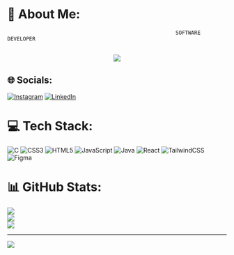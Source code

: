 # 💫 About Me:
                                                          SOFTWARE DEVELOPER
       
##
<p align="center"> <img src="https://miro.medium.com/max/1360/0*7Q3yvSIv_t0ioJ-Z.gif" /> </p>
       


## 🌐 Socials:
[![Instagram](https://img.shields.io/badge/Instagram-%23E4405F.svg?logo=Instagram&logoColor=white)](https://instagram.com/___vignesh03) [![LinkedIn](https://img.shields.io/badge/LinkedIn-%230077B5.svg?logo=linkedin&logoColor=white)](https://linkedin.com/in/vigneshwaran-b-775a27247) 

# 💻 Tech Stack:
![C](https://img.shields.io/badge/c-%2300599C.svg?style=for-the-badge&logo=c&logoColor=white) ![CSS3](https://img.shields.io/badge/css3-%231572B6.svg?style=for-the-badge&logo=css3&logoColor=white) ![HTML5](https://img.shields.io/badge/html5-%23E34F26.svg?style=for-the-badge&logo=html5&logoColor=white) ![JavaScript](https://img.shields.io/badge/javascript-%23323330.svg?style=for-the-badge&logo=javascript&logoColor=%23F7DF1E) ![Java](https://img.shields.io/badge/java-%23ED8B00.svg?style=for-the-badge&logo=java&logoColor=white) ![React](https://img.shields.io/badge/react-%2320232a.svg?style=for-the-badge&logo=react&logoColor=%2361DAFB) ![TailwindCSS](https://img.shields.io/badge/tailwindcss-%2338B2AC.svg?style=for-the-badge&logo=tailwind-css&logoColor=white) 	![Figma](https://img.shields.io/badge/figma-%23F24E1E.svg?style=for-the-badge&logo=figma&logoColor=white)


                                  



# 📊 GitHub Stats:
![](https://github-readme-stats.vercel.app/api?username=vicky0304200&theme=dark&hide_border=false&include_all_commits=false&count_private=false)<br/>
![](https://github-readme-streak-stats.herokuapp.com/?user=vicky0304200&theme=dark&hide_border=false)<br/>
![](https://github-readme-stats.vercel.app/api/top-langs/?username=vicky0304200&theme=dark&hide_border=false&include_all_commits=false&count_private=false&layout=compact)

---
[![](https://visitcount.itsvg.in/api?id=vicky0304200&icon=0&color=0)](https://visitcount.itsvg.in)

<!-- Proudly created with GPRM ( https://gprm.itsvg.in ) -->
